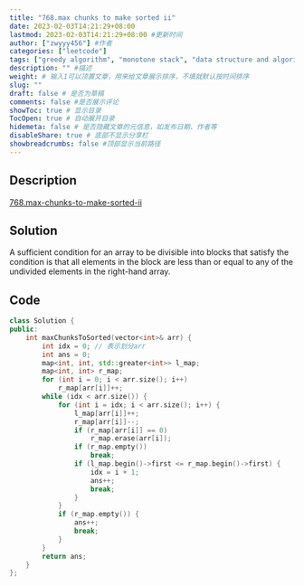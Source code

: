 ```yaml
---
title: "768.max chunks to make sorted ii"
date: 2023-02-03T14:21:29+08:00
lastmod: 2023-02-03T14:21:29+08:00 #更新时间
author: ["zwyyy456"] #作者
categories: ["leetcode"]
tags: ["greedy algorithm", "monotone stack", "data structure and algorithms"]
description: "" #描述
weight: # 输入1可以顶置文章，用来给文章展示排序，不填就默认按时间排序
slug: ""
draft: false # 是否为草稿
comments: false #是否展示评论
showToc: true # 显示目录
TocOpen: true # 自动展开目录
hidemeta: false # 是否隐藏文章的元信息，如发布日期、作者等
disableShare: true # 底部不显示分享栏
showbreadcrumbs: false #顶部显示当前路径
---
```

## Description
[768.max-chunks-to-make-sorted-ii](https://leetcode.com/problems/max-chunks-to-make-sorted-ii/)

## Solution
A sufficient condition for an array to be divisible into blocks that satisfy the condition is that all elements in the block are less than or equal to any of the undivided elements in the right-hand array.

## Code
```cpp
class Solution {
public:
    int maxChunksToSorted(vector<int>& arr) {
        int idx = 0; // 表示划分arr
        int ans = 0;
        map<int, int, std::greater<int>> l_map;
        map<int, int> r_map;
        for (int i = 0; i < arr.size(); i++)
            r_map[arr[i]]++;
        while (idx < arr.size()) {
            for (int i = idx; i < arr.size(); i++) {
                l_map[arr[i]]++;
                r_map[arr[i]]--;
                if (r_map[arr[i]] == 0)
                    r_map.erase(arr[i]);
                if (r_map.empty()) 
                    break;
                if (l_map.begin()->first <= r_map.begin()->first) {
                    idx = i + 1;
                    ans++;
                    break;
                }
            }
            if (r_map.empty()) {
                ans++;
                break;
            }
        }
        return ans;
    }
};
```

